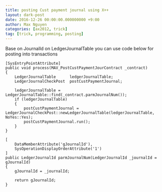 ```yaml
---
title: posting Cust payment journal using X++
layout: dark-post
date: 2016-12-26 00:00:00.000000000 +9:00
author: Max Nguyen
categories: [ax2012, trick]
tag: [trick, programming, posting]
---
```


Base on JournalId on LedgerJournalTable you can use code below for posting into transactions

```Csharp
[SysEntryPointAttribute]
public void process(MAV_PostCustPaymentJourContract _contract)
{
    LedgerJournalTable      ledgerJournalTable;
    LedgerJournalCheckPost  postCustPaymentJournal;

    ledgerJournalTable = LedgerJournalTable::find(_contract.parmJournalNum());
    if (ledgerJournalTable)
    {
        postCustPaymentJournal = LedgerJournalCheckPost::newLedgerJournalTable(ledgerJournalTable, NoYes::Yes);
        postCustPaymentJournal.run();
    }
}
```


```Csharp
[
    DataMemberAttribute('gJournalId'),
    SysOperationDisplayOrderAttribute('1')
]
public LedgerJournalId parmJournalNum(LedgerJournalId _journalId = gJournalId)
{
    gJournalId = _journalId;

    return gJournalId;
}
```